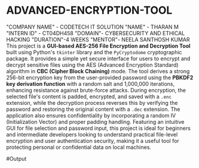 # ADVANCED-ENCRYPTION-TOOL
"COMPANY NAME" - CODETECH IT SOLUTION
"NAME" - THARAN M
"INTERN ID" - CT04DH458
"DOMAIN"- CYBERSECURITY AND ETHICAL HACKING
"DURATION"-4 WEEKS
"MENTOR"- NEELA SANTHOSH KUMAR
This project is a **GUI-based AES-256 File Encryption and Decryption Tool** built using Python's `tkinter` library and the `PyCryptodome` cryptographic package. It provides a simple yet secure interface for users to encrypt and decrypt sensitive files using the AES (Advanced Encryption Standard) algorithm in **CBC (Cipher Block Chaining)** mode. The tool derives a strong 256-bit encryption key from the user-provided password using the **PBKDF2 key derivation function** with a random salt and 1,000,000 iterations, enhancing resistance against brute-force attacks. During encryption, the selected file's content is padded, encrypted, and saved with a `.enc` extension, while the decryption process reverses this by verifying the password and restoring the original content with a `.dec` extension. The application also ensures confidentiality by incorporating a random IV (Initialization Vector) and proper padding handling. Featuring an intuitive GUI for file selection and password input, this project is ideal for beginners and intermediate developers looking to understand practical file-level encryption and user authentication security, making it a useful tool for protecting personal or confidential data on local machines.

#Output
